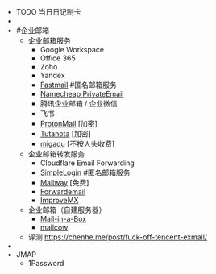 - TODO  当日日记制卡
-
- #企业邮箱
	- 企业邮箱服务
		- Google Workspace
		- Office 365
		- Zoho
		- Yandex
		- [Fastmail](https://www.fastmail.com/) #匿名邮箱服务
		- [Namecheap PrivateEmail](https://privateemail.com/)
		- 腾讯企业邮箱 / 企业微信
		- 飞书
		- [ProtonMail](https://protonmail.com/) [加密]
		- [Tutanota](https://tutanota.com/) [加密]
		- [migadu](https://www.migadu.com/pricing/) [不按人头收费]
	- 企业邮箱转发服务
		- Cloudflare Email Forwarding
		- [SimpleLogin](https://simplelogin.io/) #匿名邮箱服务
		- [Mailway](https://mailway.app/) [免费]
		- [Forwardemail](https://forwardemail.net/en)
		- [ImproveMX](https://improvmx.com/pricing/)
	- 企业邮箱（自建服务器）
		- [Mail-in-a-Box](https://mailinabox.email/)
		- [mailcow](https://mailcow.email/)
	- 评测 https://chenhe.me/post/fuck-off-tencent-exmail/
-
- JMAP
	- 1Password